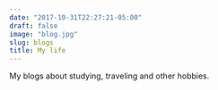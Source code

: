 ```yaml
---
date: "2017-10-31T22:27:21-05:00"
draft: false
image: "blog.jpg"
slug: blogs
title: My life
---
```


My blogs about studying, traveling and other hobbies.
